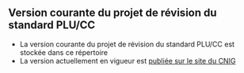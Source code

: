 ## Version courante du projet de révision du standard PLU/CC

- La version courante du projet de révision du standard PLU/CC est stockée dans ce répertoire
- La version actuellement en vigueur est [publiée sur le site du CNIG](https://cnig.gouv.fr/ressources-dematerialisation-documents-d-urbanisme-a2732.html)

